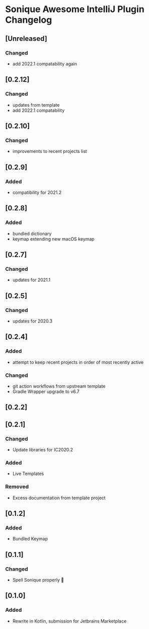 <!-- Keep a Changelog guide -> https://keepachangelog.com -->

# Sonique Awesome IntelliJ Plugin Changelog

## [Unreleased]
### Changed
- add 2022.1 compatability again

## [0.2.12]
### Changed
- updates from template
- add 2022.1 compatability

## [0.2.10]
### Changed
- improvements to recent projects list

## [0.2.9]
### Added
- compatibility for 2021.2

## [0.2.8]
### Added
- bundled dictionary
- keymap extending new macOS keymap

## [0.2.7]
### Changed
- updates for 2021.1

## [0.2.5]
### Changed
-  updates for 2020.3

## [0.2.4]
### Added
- attempt to keep recent projects in order of most recently active

### Changed
- git action workflows from upstream template
- Gradle Wrapper upgrade to v6.7

## [0.2.2]

## [0.2.1]
### Changed
- Update libraries for IC2020.2

### Added
- Live Templates

### Removed
- Excess documentation from template project

## [0.1.2]
### Added
- Bundled Keymap

## [0.1.1]
### Changed
- Spell Sonique properly :facepalm:

## [0.1.0]
### Added
- Rewrite in Kotlin, submission for Jetbrains Marketplace
